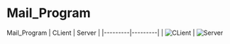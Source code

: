 # Mail_Program
Mail_Program
| CLient | Server |
|---------|---------|
| ![CLient](![image](https://github.com/Nhatttk/Mail_Program/assets/105931882/b3ff4bfe-aa31-47bb-b9cc-4dcda01b6d10)) | ![Server](![image](https://github.com/Nhatttk/Mail_Program/assets/105931882/2f857c58-ad04-47aa-b3a2-eccb023e4856))
